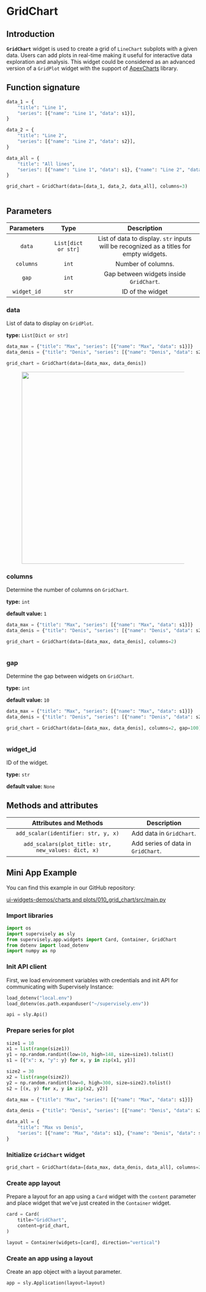 # GridСhart

## Introduction

**`GridChart`** widget is used to create a grid of `LineChart` subplots with a given data. Users can add plots in real-time making it useful for interactive data exploration and analysis. This widget could be considered as an advanced version of a `GridPlot` widget with the support of [ApexCharts](https://apexcharts.com/) library.

## Function signature

```python
data_1 = {
    "title": "Line 1",
    "series": [{"name": "Line 1", "data": s1}],
}

data_2 = {
    "title": "Line 2",
    "series": [{"name": "Line 2", "data": s2}],
}

data_all = {
    "title": "All lines",
    "series": [{"name": "Line 1", "data": s1}, {"name": "Line 2", "data": s2}],
}

grid_chart = GridChart(data=[data_1, data_2, data_all], columns=3)
```

<figure><img src="https://github.com/supervisely/developer-portal/assets/78355358/624a6587-b2cc-452e-ad31-6516e2485e95" alt=""><figcaption></figcaption></figure>

## Parameters


| Parameters |        Type        |              Description              |
| :-----------: | :-------------------: | :--------------------------------------: |
|   `data`   | `List[dict or str]` |        List of data to display. `str` inputs will be recognized as a titles for empty widgets.        |
|  `columns`  |        `int`        |           Number of columns.           |
|    `gap`    |        `int`        | Gap between widgets inside `GridChart`. |
| `widget_id` |        `str`        |            ID of the widget            |

### data

List of data to display on `GridPlot`.

**type:** `List[Dict or str]`

```python
data_max = {"title": "Max", "series": [{"name": "Max", "data": s1}]}
data_denis = {"title": "Denis", "series": [{"name": "Denis", "data": s2}]}

grid_chart = GridChart(data=[data_max, data_denis])
```

<figure><img src="https://github.com/supervisely/developer-portal/assets/78355358/c837a424-26fa-415f-8304-0a8b3b326dc3" alt="" width=500><figcaption></figcaption></figure>

### columns

Determine the number of columns on `GridChart`.

**type:** `int`

**default value:** `1`

```python
data_max = {"title": "Max", "series": [{"name": "Max", "data": s1}]}
data_denis = {"title": "Denis", "series": [{"name": "Denis", "data": s2}]}

grid_chart = GridChart(data=[data_max, data_denis], columns=2)
```

<figure><img src="https://github.com/supervisely/developer-portal/assets/78355358/e2e5ad0b-0031-4cde-8474-b3478d3beb04" alt=""><figcaption></figcaption></figure>

### gap

Determine the gap between widgets on `GridChart`.

**type:** `int`

**default value:** `10`

```python
data_max = {"title": "Max", "series": [{"name": "Max", "data": s1}]}
data_denis = {"title": "Denis", "series": [{"name": "Denis", "data": s2}]}

grid_chart = GridChart(data=[data_max, data_denis], columns=2, gap=100)
```

<figure><img src="https://github.com/supervisely/developer-portal/assets/78355358/f0e99122-b4c9-4882-917c-b3857ffc5d73" alt=""><figcaption></figcaption></figure>

### widget\_id

ID of the widget.

**type:** `str`

**default value:** `None`

## Methods and attributes


|               Attributes and Methods               | Description                       |
| :---------------------------------------------------: | ----------------------------------- |
|         `add_scalar(identifier: str, y, x)`         | Add data in `GridChart`.          |
| `add_scalars(plot_title: str, new_values: dict, x)` | Add series of data in `GridChart`. |

## Mini App Example

You can find this example in our GitHub repository:

[ui-widgets-demos/charts and plots/010_grid_chart/src/main.py](https://github.com/supervisely-ecosystem/ui-widgets-demos/blob/master/charts%20and%20plots/010_grid_chart/src/main.py)

### Import libraries

```python
import os
import supervisely as sly
from supervisely.app.widgets import Card, Container, GridChart
from dotenv import load_dotenv
import numpy as np
```

### Init API client

First, we load environment variables with credentials and init API for communicating with Supervisely Instance:

```python
load_dotenv("local.env")
load_dotenv(os.path.expanduser("~/supervisely.env"))

api = sly.Api()
```

### Prepare series for plot

```python
size1 = 10
x1 = list(range(size1))
y1 = np.random.randint(low=10, high=148, size=size1).tolist()
s1 = [{"x": x, "y": y} for x, y in zip(x1, y1)]

size2 = 30
x2 = list(range(size2))
y2 = np.random.randint(low=0, high=300, size=size2).tolist()
s2 = [(x, y) for x, y in zip(x2, y2)]

data_max = {"title": "Max", "series": [{"name": "Max", "data": s1}]}

data_denis = {"title": "Denis", "series": [{"name": "Denis", "data": s2}]}

data_all = {
    "title": "Max vs Denis",
    "series": [{"name": "Max", "data": s1}, {"name": "Denis", "data": s2}]
}
```

### Initialize `GridChart` widget

```python
grid_chart = GridChart(data=[data_max, data_denis, data_all], columns=2)
```

### Create app layout

Prepare a layout for an app using a `Card` widget with the `content` parameter and place widget that we've just created in the `Container` widget.

```python
card = Card(
    title="GridChart",
    content=grid_chart,
)

layout = Container(widgets=[card], direction="vertical")
```

### Create an app using a layout

Create an app object with a layout parameter.

```python
app = sly.Application(layout=layout)
```

<figure><img src="https://github.com/supervisely/developer-portal/assets/78355358/6295494f-149d-47a5-bbd5-20e5e664ad54" alt=""><figcaption></figcaption></figure>
